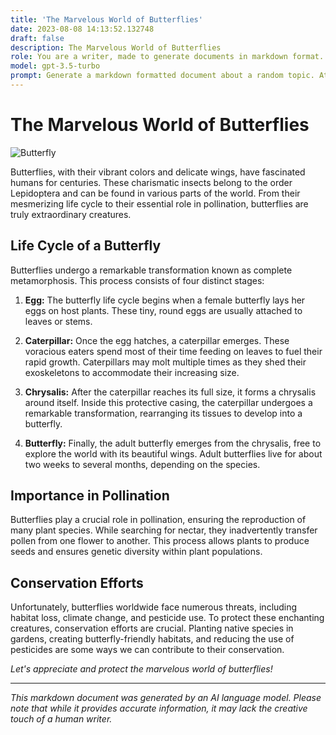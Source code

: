 ```yaml
---
title: 'The Marvelous World of Butterflies'
date: 2023-08-08 14:13:52.132748
draft: false
description: The Marvelous World of Butterflies
role: You are a writer, made to generate documents in markdown format. It is very important that all of the documents you generate are in valid markdown format.
model: gpt-3.5-turbo
prompt: Generate a markdown formatted document about a random topic. At the bottom, include a disclaimer explaining that the document was generated by you. The first line of the document should be the title. Make sure that the entire document is in proper markdown format, using a mix of various tags to make the document visually appealing.
---
```


# The Marvelous World of Butterflies

![Butterfly](https://images.unsplash.com/photo-1580658553873-eab9dc5814b4)

Butterflies, with their vibrant colors and delicate wings, have fascinated humans for centuries. These charismatic insects belong to the order Lepidoptera and can be found in various parts of the world. From their mesmerizing life cycle to their essential role in pollination, butterflies are truly extraordinary creatures.

## Life Cycle of a Butterfly

Butterflies undergo a remarkable transformation known as complete metamorphosis. This process consists of four distinct stages:

1. **Egg:** The butterfly life cycle begins when a female butterfly lays her eggs on host plants. These tiny, round eggs are usually attached to leaves or stems.

2. **Caterpillar:** Once the egg hatches, a caterpillar emerges. These voracious eaters spend most of their time feeding on leaves to fuel their rapid growth. Caterpillars may molt multiple times as they shed their exoskeletons to accommodate their increasing size.

3. **Chrysalis:** After the caterpillar reaches its full size, it forms a chrysalis around itself. Inside this protective casing, the caterpillar undergoes a remarkable transformation, rearranging its tissues to develop into a butterfly.

4. **Butterfly:** Finally, the adult butterfly emerges from the chrysalis, free to explore the world with its beautiful wings. Adult butterflies live for about two weeks to several months, depending on the species.

## Importance in Pollination

Butterflies play a crucial role in pollination, ensuring the reproduction of many plant species. While searching for nectar, they inadvertently transfer pollen from one flower to another. This process allows plants to produce seeds and ensures genetic diversity within plant populations.

## Conservation Efforts

Unfortunately, butterflies worldwide face numerous threats, including habitat loss, climate change, and pesticide use. To protect these enchanting creatures, conservation efforts are crucial. Planting native species in gardens, creating butterfly-friendly habitats, and reducing the use of pesticides are some ways we can contribute to their conservation.

*Let's appreciate and protect the marvelous world of butterflies!*

---

*This markdown document was generated by an AI language model. Please note that while it provides accurate information, it may lack the creative touch of a human writer.*